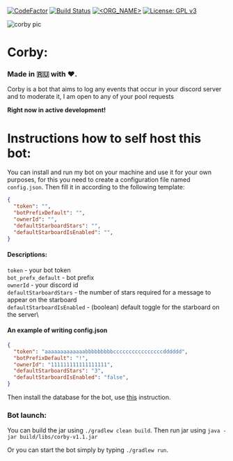 [![CodeFactor](https://www.codefactor.io/repository/github/d1snin/corby/badge)](https://www.codefactor.io/repository/github/d1snin/corby)
[![Build Status](https://travis-ci.com/d1snin/corby.svg?branch=development)](https://travis-ci.com/d1snin/corby)
[![<ORG_NAME>](https://circleci.com/gh/d1snin/corby.svg?style=svg)](https://circleci.com/gh/d1snin/corby)
[![License: GPL v3](https://img.shields.io/badge/License-GPLv3-blue.svg)](https://www.gnu.org/licenses/gpl-3.0)

![corby pic](https://raw.githubusercontent.com/d1snin/corby/development/src/main/resources/corby.jpg)

# Corby:

### Made in 🇷🇺 with ❤️.

Corby is a bot that aims to log any events that occur in your discord server and to moderate it, I am open to any of your pool requests

**Right now in active development!**

# Instructions how to self host this bot:

You can install and run my bot on your machine and use it for your own purposes, for this you need to create a configuration file named `config.json`.
Then fill it in according to the following template:
```json
{
  "token": "",
  "botPrefixDefault": "",
  "ownerId": "",
  "defaultStarboardStars": "",
  "defaultStarboardIsEnabled": "",
}
```
#### Descriptions:
`token` - your bot token\
`bot_prefx_default` - bot prefix\
`ownerId` - your discord id\
`defaultStarboardStars` - the number of stars required for a message to appear on the starboard\
`defaultStarboardIsEnabled` - (boolean) default toggle for the starboard on the server\
#### An example of writing config.json
```json
{
  "token": "aaaaaaaaaaaaabbbbbbbbbccccccccccccccccdddddd",
  "botPrefixDefault": "!",
  "ownerId": "111111111111111111",
  "defaultStarboardStars": "3",
  "defaultStarboardIsEnabled": "false",
}
```

Then install the database for the bot, use [this](https://github.com/d1snin/corby/blob/dev/DATABASE.md) instruction.

### Bot launch:

You can build the jar using `./gradlew clean build`. Then run jar using `java -jar build/libs/corby-v1.1.jar`

Or you can start the bot simply by typing `./gradlew run`.
